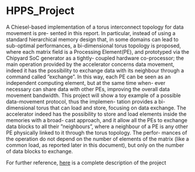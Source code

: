 # HPPS_Project

A Chiesel-based implementation of a torus interconnect topology for data movement is pre-
sented in this report.
In particular, instead of using a standard hierarchical memory design that, in some domains can
lead to sub-optimal performances, a bi-dimensional torus topology is proposed, where each matrix
field is a Processing Element(PE), and prototyped via the Chipyard SoC generator as a tightly-
coupled hardware co-processor; the main operation provided by the accelerator concerns data
movement, indeed it has the possibility to exchange data with its neighbour through a command
called ”exchange”.
In this way, each PE can be seen as an independent computing element, but at the same time when-
ever necessary can share data with other PEs, improving the overall data movement bandwidth.
This project will show a toy example of a possible data-movement protocol, thus the implemen-
tation provides a bi-dimensional torus that can load and store, focusing on data exchange. The
accelerator indeed has the possibility to store and load elements inside the memories with a broad-
cast approach, and it allow all the PEs to exchange data blocks to all their ”neighbours”, where a
neighbour of a PE is any other PE physically linked to it through the torus topology. The perfor-
mances of the operation do not depend on the number of elements of the matrix (like a common
load, as reported later in this document), but only on the number of data blocks to exchange.

For further reference, [here](./HPPS_Report_Torus.pdf) is a complete description of the project
